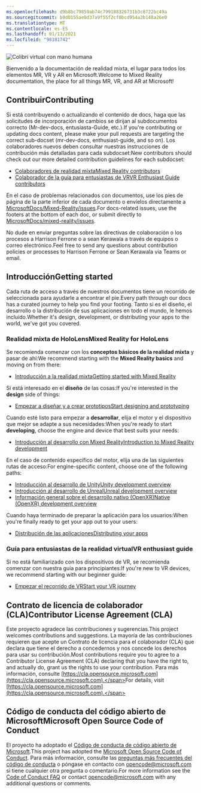 ```yaml
---
ms.openlocfilehash: d9b8bc79859ab74c799188326731b3c8722bc49a
ms.sourcegitcommit: b9d0155ae0d37a9f55f2cf0bcd954a2b148a26e0
ms.translationtype: MT
ms.contentlocale: es-ES
ms.lasthandoff: 01/13/2021
ms.locfileid: "98181742"
---
```

![Colibrí virtual con mano humana](mixed-reality-docs/mr-dev-docs/discover/images/01_MixedReality.png)

<span data-ttu-id="7fae8-102">Bienvenido a la documentación de realidad mixta, el lugar para todos los elementos MR, VR y AR en Microsoft.</span><span class="sxs-lookup"><span data-stu-id="7fae8-102">Welcome to Mixed Reality documentation, the place for all things MR, VR, and AR at Microsoft!</span></span>

## <a name="contributing"></a><span data-ttu-id="7fae8-103">Contribuir</span><span class="sxs-lookup"><span data-stu-id="7fae8-103">Contributing</span></span>

<span data-ttu-id="7fae8-104">Si está contribuyendo o actualizando el contenido de docs, haga que las solicitudes de incorporación de cambios se dirijan al subdocumentos correcto (Mr-dev-docs, entusiasta-Guide, etc.).</span><span class="sxs-lookup"><span data-stu-id="7fae8-104">If you're contributing or updating docs content, please make your pull requests are targeting the correct sub-docset (mr-dev-docs, enthusiast-guide, and so on).</span></span> <span data-ttu-id="7fae8-105">Los colaboradores nuevos deben consultar nuestras instrucciones de contribución más detalladas para cada subdocset:</span><span class="sxs-lookup"><span data-stu-id="7fae8-105">New contributors should check out our more detailed contribution guidelines for each subdocset:</span></span>

* [<span data-ttu-id="7fae8-106">Colaboradores de realidad mixta</span><span class="sxs-lookup"><span data-stu-id="7fae8-106">Mixed Reality contributors</span></span>](mixed-reality-docs/mr-dev-docs/CONTRIBUTING.md)
* [<span data-ttu-id="7fae8-107">Colaborador de la guía para entusiastas de VR</span><span class="sxs-lookup"><span data-stu-id="7fae8-107">VR Enthusiast Guide contributors</span></span>](mixed-reality-docs/enthusiast-guide/CONTRIBUTING.md)

<span data-ttu-id="7fae8-108">En el caso de problemas relacionados con documentos, use los pies de página de la parte inferior de cada documento o envíelos directamente a [MicrosoftDocs/Mixed-Reality/issues](https://github.com/MicrosoftDocs/mixed-reality/issues).</span><span class="sxs-lookup"><span data-stu-id="7fae8-108">For docs-related issues, use the footers at the bottom of each doc, or submit directly to [MicrosoftDocs/mixed-reality/issues](https://github.com/MicrosoftDocs/mixed-reality/issues).</span></span>

<span data-ttu-id="7fae8-109">No dude en enviar preguntas sobre las directivas de colaboración o los procesos a Harrison Ferrone o a sean Kerawala a través de equipos o correo electrónico.</span><span class="sxs-lookup"><span data-stu-id="7fae8-109">Feel free to send any questions about contribution policies or processes to Harrison Ferrone or Sean Kerawala via Teams or email.</span></span> 

## <a name="getting-started"></a><span data-ttu-id="7fae8-110">Introducción</span><span class="sxs-lookup"><span data-stu-id="7fae8-110">Getting started</span></span> 

<span data-ttu-id="7fae8-111">Cada ruta de acceso a través de nuestros documentos tiene un recorrido de seleccionada para ayudarle a encontrar el pie.</span><span class="sxs-lookup"><span data-stu-id="7fae8-111">Every path through our docs has a curated journey to help you find your footing.</span></span> <span data-ttu-id="7fae8-112">Tanto si es el diseño, el desarrollo o la distribución de sus aplicaciones en todo el mundo, le hemos incluido.</span><span class="sxs-lookup"><span data-stu-id="7fae8-112">Whether it's design, development, or distributing your apps to the world, we've got you covered.</span></span> 

### <a name="mixed-reality-for-hololens"></a><span data-ttu-id="7fae8-113">Realidad mixta de HoloLens</span><span class="sxs-lookup"><span data-stu-id="7fae8-113">Mixed Reality for HoloLens</span></span>

<span data-ttu-id="7fae8-114">Se recomienda comenzar con los **conceptos básicos de la realidad mixta** y pasar de ahí:</span><span class="sxs-lookup"><span data-stu-id="7fae8-114">We recommend starting with the **Mixed Reality basics** and moving on from there:</span></span>

* [<span data-ttu-id="7fae8-115">Introducción a la realidad mixta</span><span class="sxs-lookup"><span data-stu-id="7fae8-115">Getting started with Mixed Reality</span></span>](mixed-reality-docs/mr-dev-docs/discover/get-started-with-mr.md)

<span data-ttu-id="7fae8-116">Si está interesado en el **diseño** de las cosas:</span><span class="sxs-lookup"><span data-stu-id="7fae8-116">If you're interested in the **design** side of things:</span></span>

* [<span data-ttu-id="7fae8-117">Empezar a diseñar y a crear prototipos</span><span class="sxs-lookup"><span data-stu-id="7fae8-117">Start designing and prototyping</span></span>](mixed-reality-docs/mr-dev-docs/design/design.md)

<span data-ttu-id="7fae8-118">Cuando esté listo para empezar a **desarrollar**, elija el motor y el dispositivo que mejor se adapte a sus necesidades:</span><span class="sxs-lookup"><span data-stu-id="7fae8-118">When you're ready to start **developing**, choose the engine and device that best suits your needs:</span></span>

* [<span data-ttu-id="7fae8-119">Introducción al desarrollo con Mixed Reality</span><span class="sxs-lookup"><span data-stu-id="7fae8-119">Introduction to Mixed Reality development</span></span>](mixed-reality-docs/mr-dev-docs/develop/development.md)

<span data-ttu-id="7fae8-120">En el caso de contenido específico del motor, elija una de las siguientes rutas de acceso:</span><span class="sxs-lookup"><span data-stu-id="7fae8-120">For engine-specific content, choose one of the following paths:</span></span>

* [<span data-ttu-id="7fae8-121">Introducción al desarrollo de Unity</span><span class="sxs-lookup"><span data-stu-id="7fae8-121">Unity development overview</span></span>](mixed-reality-docs/mr-dev-docs/develop/unity/unity-development-overview.md)
* [<span data-ttu-id="7fae8-122">Introducción al desarrollo de Unreal</span><span class="sxs-lookup"><span data-stu-id="7fae8-122">Unreal development overview</span></span>](mixed-reality-docs/mr-dev-docs/develop/unreal/unreal-development-overview.md)
* [<span data-ttu-id="7fae8-123">Información general sobre el desarrollo nativo (OpenXR)</span><span class="sxs-lookup"><span data-stu-id="7fae8-123">Native (OpenXR) development overview</span></span>](mixed-reality-docs/mr-dev-docs/develop/native/directx-development-overview.md)

<span data-ttu-id="7fae8-124">Cuando haya terminado de preparar la aplicación para los usuarios:</span><span class="sxs-lookup"><span data-stu-id="7fae8-124">When you're finally ready to get your app out to your users:</span></span>

* [<span data-ttu-id="7fae8-125">Distribución de las aplicaciones</span><span class="sxs-lookup"><span data-stu-id="7fae8-125">Distributing your apps</span></span>](mixed-reality-docs/mr-dev-docs/distribute/distribute-overview.md)

### <a name="vr-enthusiast-guide"></a><span data-ttu-id="7fae8-126">Guía para entusiastas de la realidad virtual</span><span class="sxs-lookup"><span data-stu-id="7fae8-126">VR enthusiast guide</span></span>

<span data-ttu-id="7fae8-127">Si no está familiarizado con los dispositivos de VR, se recomienda comenzar con nuestra guía para principiantes:</span><span class="sxs-lookup"><span data-stu-id="7fae8-127">If you're new to VR devices, we recommend starting with our beginner guide:</span></span>

* [<span data-ttu-id="7fae8-128">Empezar el recorrido de VR</span><span class="sxs-lookup"><span data-stu-id="7fae8-128">Start your VR journey</span></span>](enthusiast-guide/vr-journey.md)

## <a name="contributor-license-agreement-cla"></a><span data-ttu-id="7fae8-129">Contrato de licencia de colaborador (CLA)</span><span class="sxs-lookup"><span data-stu-id="7fae8-129">Contributor License Agreement (CLA)</span></span>

<span data-ttu-id="7fae8-130">Este proyecto agradece las contribuciones y sugerencias.</span><span class="sxs-lookup"><span data-stu-id="7fae8-130">This project welcomes contributions and suggestions.</span></span> <span data-ttu-id="7fae8-131">La mayoría de las contribuciones requieren que acepte un Contrato de licencia para el colaborador (CLA) que declara que tiene el derecho a concedernos y nos concede los derechos para usar su contribución.</span><span class="sxs-lookup"><span data-stu-id="7fae8-131">Most contributions require you to agree to a Contributor License Agreement (CLA) declaring that you have the right to, and actually do, grant us the rights to use your contribution.</span></span> <span data-ttu-id="7fae8-132">Para más información, consulte [https://cla.opensource.microsoft.com](https://cla.opensource.microsoft.com).</span><span class="sxs-lookup"><span data-stu-id="7fae8-132">For details, visit [https://cla.opensource.microsoft.com](https://cla.opensource.microsoft.com).</span></span>

## <a name="microsoft-open-source-code-of-conduct"></a><span data-ttu-id="7fae8-133">Código de conducta del código abierto de Microsoft</span><span class="sxs-lookup"><span data-stu-id="7fae8-133">Microsoft Open Source Code of Conduct</span></span>

<span data-ttu-id="7fae8-134">El proyecto ha adoptado el [Código de conducta de código abierto de Microsoft](https://opensource.microsoft.com/codeofconduct).</span><span class="sxs-lookup"><span data-stu-id="7fae8-134">This project has adopted the [Microsoft Open Source Code of Conduct](https://opensource.microsoft.com/codeofconduct).</span></span> <span data-ttu-id="7fae8-135">Para más información, consulte las [preguntas más frecuentes del código de conducta](https://opensource.microsoft.com/codeofconduct/faq/) o póngase en contacto con [opencode@microsoft.com](mailto:opencode@microsoft.com) si tiene cualquier otra pregunta o comentario.</span><span class="sxs-lookup"><span data-stu-id="7fae8-135">For more information see the [Code of Conduct FAQ](https://opensource.microsoft.com/codeofconduct/faq/) or contact [opencode@microsoft.com](mailto:opencode@microsoft.com) with any additional questions or comments.</span></span>
